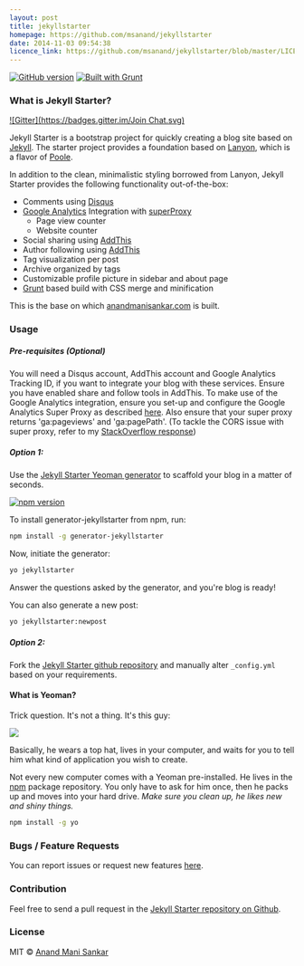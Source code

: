 ```yaml
---
layout: post
title: jekyllstarter
homepage: https://github.com/msanand/jekyllstarter
date: 2014-11-03 09:54:38
licence_link: https://github.com/msanand/jekyllstarter/blob/master/LICENSE
---
```

[![GitHub version](https://badge.fury.io/gh/msanand%2Fjekyllstarter.svg)](http://badge.fury.io/gh/msanand%2Fjekyllstarter) [![Built with Grunt](https://cdn.gruntjs.com/builtwith.png)](http://gruntjs.com/)


### What is Jekyll Starter?

[![Gitter](https://badges.gitter.im/Join Chat.svg)](https://gitter.im/msanand/jekyllstarter?utm_source=badge&utm_medium=badge&utm_campaign=pr-badge&utm_content=badge)

Jekyll Starter is a bootstrap project for quickly creating a blog site based on [Jekyll](http://jekyllrb.com/). The starter project provides a foundation based on [Lanyon](https://github.com/poole/lanyon), which is a flavor of [Poole](https://github.com/poole/poole).

In addition to the clean, minimalistic styling borrowed from Lanyon, Jekyll Starter provides the following functionality out-of-the-box:

* Comments using [Disqus](https://disqus.com/)
* [Google Analytics](http://www.google.co.in/analytics/) Integration with [superProxy](https://developers.google.com/analytics/solutions/google-analytics-super-proxy)
  * Page view counter
  * Website counter
* Social sharing using [AddThis](http://www.addthis.com/)
* Author following using [AddThis](http://www.addthis.com/)
* Tag visualization per post
* Archive organized by tags
* Customizable profile picture in sidebar and about page
* [Grunt](http://gruntjs.com/) based build with CSS merge and minification

This is the base on which [anandmanisankar.com](http://anandmanisankar.com) is built.

### Usage

##### Pre-requisites (Optional)

You will need a Disqus account, AddThis account and Google Analytics Tracking ID, if you want to integrate your blog with these services. Ensure you have enabled share and follow tools in AddThis. To make use of the Google Analytics integration, ensure you set-up and configure the Google Analytics Super Proxy as described [here](https://developers.google.com/analytics/solutions/google-analytics-super-proxy). Also ensure that your super proxy returns 'ga:pageviews' and 'ga:pagePath'.
(To tackle the CORS issue with super proxy, refer to my [StackOverflow response](http://stackoverflow.com/a/25758257/121241))

##### Option 1:

Use the [Jekyll Starter Yeoman generator](https://www.npmjs.org/package/generator-jekyllstarter) to scaffold your blog in a matter of seconds.

[![npm version](https://badge.fury.io/js/generator-jekyllstarter.svg)](http://badge.fury.io/js/generator-jekyllstarter)


To install generator-jekyllstarter from npm, run:

```bash
npm install -g generator-jekyllstarter
```

Now, initiate the generator:

```bash
yo jekyllstarter
```

Answer the questions asked by the generator, and you're blog is ready!

You can also generate a new post:

```bash
yo jekyllstarter:newpost
```

##### Option 2:

Fork the [Jekyll Starter github repository](https://github.com/msanand/jekyllstarter) and manually alter `_config.yml` based on your requirements.


#### What is Yeoman?

Trick question. It's not a thing. It's this guy:

![](http://i.imgur.com/JHaAlBJ.png)

Basically, he wears a top hat, lives in your computer, and waits for you to tell him what kind of application you wish to create.

Not every new computer comes with a Yeoman pre-installed. He lives in the [npm](https://npmjs.org) package repository. You only have to ask for him once, then he packs up and moves into your hard drive. *Make sure you clean up, he likes new and shiny things.*

```bash
npm install -g yo
```

### Bugs / Feature Requests

You can report issues or request new features [here](https://github.com/msanand/jekyllstarter/issues).

### Contribution

Feel free to send a pull request in the [Jekyll Starter repository on Github](https://github.com/msanand/jekyllstarter).

### License

MIT © [Anand Mani Sankar](http://anandmanisankar.com)

